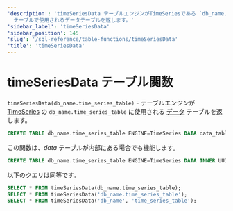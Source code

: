 ```yaml
---
'description': 'timeSeriesData テーブルエンジンがTimeSeriesである `db_name.time_series_table`
  テーブルで使用されるデータテーブルを返します。'
'sidebar_label': 'timeSeriesData'
'sidebar_position': 145
'slug': '/sql-reference/table-functions/timeSeriesData'
'title': 'timeSeriesData'
---
```





# timeSeriesData テーブル関数

`timeSeriesData(db_name.time_series_table)` - テーブルエンジンが [TimeSeries](../../engines/table-engines/integrations/time-series.md) の `db_name.time_series_table` に使用される [データ](../../engines/table-engines/integrations/time-series.md#data-table) テーブルを返します。

```sql
CREATE TABLE db_name.time_series_table ENGINE=TimeSeries DATA data_table
```

この関数は、_data_ テーブルが内部にある場合でも機能します。

```sql
CREATE TABLE db_name.time_series_table ENGINE=TimeSeries DATA INNER UUID '01234567-89ab-cdef-0123-456789abcdef'
```

以下のクエリは同等です。

```sql
SELECT * FROM timeSeriesData(db_name.time_series_table);
SELECT * FROM timeSeriesData('db_name.time_series_table');
SELECT * FROM timeSeriesData('db_name', 'time_series_table');

